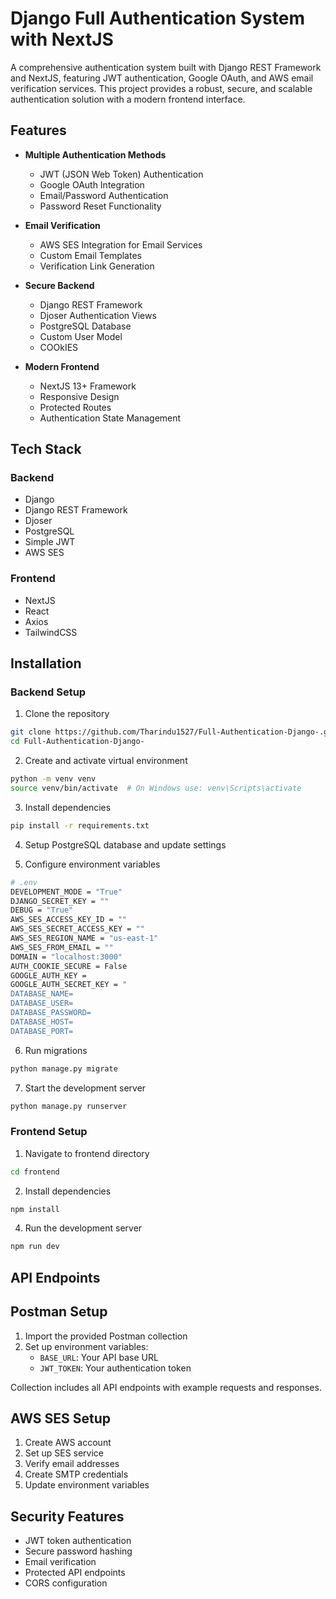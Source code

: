 # Django Full Authentication System with NextJS

A comprehensive authentication system built with Django REST Framework and NextJS, featuring JWT authentication, Google OAuth, and AWS email verification services. This project provides a robust, secure, and scalable authentication solution with a modern frontend interface.

## Features

- **Multiple Authentication Methods**
  - JWT (JSON Web Token) Authentication
  - Google OAuth Integration
  - Email/Password Authentication
  - Password Reset Functionality

- **Email Verification**
  - AWS SES Integration for Email Services
  - Custom Email Templates
  - Verification Link Generation

- **Secure Backend**
  - Django REST Framework
  - Djoser Authentication Views
  - PostgreSQL Database
  - Custom User Model
  - COOkIES 

- **Modern Frontend**
  - NextJS 13+ Framework
  - Responsive Design
  - Protected Routes
  - Authentication State Management

## Tech Stack

### Backend
- Django
- Django REST Framework
- Djoser
- PostgreSQL
- Simple JWT
- AWS SES

### Frontend
- NextJS
- React
- Axios
- TailwindCSS

## Installation

### Backend Setup

1. Clone the repository
```bash
git clone https://github.com/Tharindu1527/Full-Authentication-Django-.git
cd Full-Authentication-Django-
```

2. Create and activate virtual environment
```bash
python -m venv venv
source venv/bin/activate  # On Windows use: venv\Scripts\activate
```

3. Install dependencies
```bash
pip install -r requirements.txt
```

4. Setup PostgreSQL database and update settings

5. Configure environment variables
```bash
# .env
DEVELOPMENT_MODE = "True"
DJANGO_SECRET_KEY = ""
DEBUG = "True"
AWS_SES_ACCESS_KEY_ID = ""
AWS_SES_SECRET_ACCESS_KEY = ""
AWS_SES_REGION_NAME = "us-east-1"
AWS_SES_FROM_EMAIL = ""
DOMAIN = "localhost:3000"
AUTH_COOKIE_SECURE = False
GOOGLE_AUTH_KEY =  
GOOGLE_AUTH_SECRET_KEY = "
DATABASE_NAME=
DATABASE_USER=
DATABASE_PASSWORD=
DATABASE_HOST=
DATABASE_PORT=
```

6. Run migrations
```bash
python manage.py migrate
```

7. Start the development server
```bash
python manage.py runserver
```

### Frontend Setup

1. Navigate to frontend directory
```bash
cd frontend
```

2. Install dependencies
```bash
npm install
```

4. Run the development server
```bash
npm run dev
```

## API Endpoints

## Postman Setup

1. Import the provided Postman collection
2. Set up environment variables:
   - `BASE_URL`: Your API base URL
   - `JWT_TOKEN`: Your authentication token

Collection includes all API endpoints with example requests and responses.

## AWS SES Setup

1. Create AWS account
2. Set up SES service
3. Verify email addresses
4. Create SMTP credentials
5. Update environment variables

## Security Features

- JWT token authentication
- Secure password hashing
- Email verification
- Protected API endpoints
- CORS configuration
